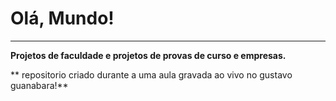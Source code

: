 # Olá, Mundo!
---
 **Projetos de faculdade e projetos de provas de curso e empresas.**

** repositorio criado durante a uma aula gravada ao vivo no gustavo guanabara!**
